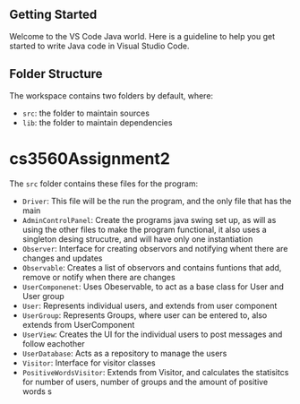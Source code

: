## Getting Started

Welcome to the VS Code Java world. Here is a guideline to help you get started to write Java code in Visual Studio Code.

## Folder Structure

The workspace contains two folders by default, where:

- `src`: the folder to maintain sources
- `lib`: the folder to maintain dependencies

# cs3560Assignment2
 
The `src` folder contains these files for the program: 

- `Driver`: This file will be the run the program, and the only file that has the main
- `AdminControlPanel`: Create the programs java swing set up, as will as using the other files to make the program functional, it also uses a singleton desing strucutre, and will have only one instantiation
- `Observer`: Interface for creating observors and notifying whent there are changes and updates
- `Observable`: Creates a list of observors and contains funtions that add, remove or notify when there are changes
- `UserComponenet`: Uses Obeservable, to act as a base class for User and User group
- `User`: Represents individual users, and extends from user component
- `UserGroup`: Represents Groups, where user can be entered to, also extends from UserComponent
- `UserView`: Creates the UI for the individual users to post messages and follow eachother
- `UserDatabase`: Acts as a repository to manage the users
- `Visitor`: Interface for visitor classes
- `PositiveWordsVisitor`: Extends from Visitor, and calculates the statisitcs for number of users, number of groups and the amount of positive words s
